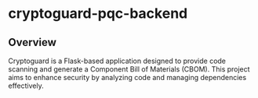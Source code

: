 # cryptoguard-pqc-backend

## Overview
Cryptoguard is a Flask-based application designed to provide code scanning and generate a Component Bill of Materials (CBOM). This project aims to enhance security by analyzing code and managing dependencies effectively.

